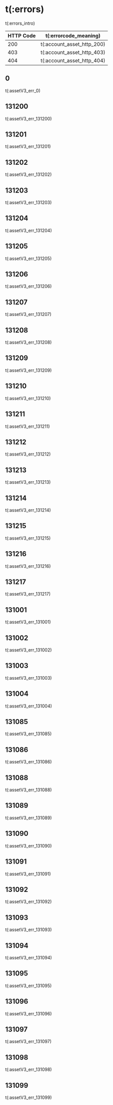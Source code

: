 # t(:errors)

t(:errors_intro)


HTTP Code | t(:errorcode_meaning)
---------- | -------
200 | t(:account_asset_http_200)
403 | t(:account_asset_http_403)
404 | t(:account_asset_http_404)

## 0    
t(:assetV3_err_0)

## 131200
t(:assetV3_err_131200)

## 131201
t(:assetV3_err_131201)

## 131202
t(:assetV3_err_131202)

## 131203
t(:assetV3_err_131203)

## 131204
t(:assetV3_err_131204)

## 131205
t(:assetV3_err_131205)

## 131206
t(:assetV3_err_131206)

## 131207
t(:assetV3_err_131207)

## 131208
t(:assetV3_err_131208)

## 131209
t(:assetV3_err_131209)

## 131210
t(:assetV3_err_131210)

## 131211
t(:assetV3_err_131211)

## 131212
t(:assetV3_err_131212)

## 131213
t(:assetV3_err_131213)

## 131214
t(:assetV3_err_131214)

## 131215
t(:assetV3_err_131215)

## 131216
t(:assetV3_err_131216)

## 131217
t(:assetV3_err_131217)

## 131001
t(:assetV3_err_131001)

## 131002
t(:assetV3_err_131002)

## 131003
t(:assetV3_err_131003)

## 131004
t(:assetV3_err_131004)

## 131085
t(:assetV3_err_131085)

## 131086
t(:assetV3_err_131086)

## 131088
t(:assetV3_err_131088)

## 131089
t(:assetV3_err_131089)

## 131090
t(:assetV3_err_131090)

## 131091
t(:assetV3_err_131091)

## 131092
t(:assetV3_err_131092)

## 131093
t(:assetV3_err_131093)

## 131094
t(:assetV3_err_131094)

## 131095
t(:assetV3_err_131095)

## 131096
t(:assetV3_err_131096)

## 131097
t(:assetV3_err_131097)

## 131098
t(:assetV3_err_131098)

## 131099
t(:assetV3_err_131099)
